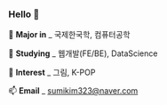 ### Hello 👋

🔭 **Major in** _ 국제한국학, 컴퓨터공학

🌱 **Studying** _ 웹개발(FE/BE), DataScience

👯 **Interest** _ 그림, K-POP

📫 **Email** _ sumikim323@naver.com
 
<!-- - 🤔 I’m looking for help with ...
- 💬 Ask me about ...
- 😄 Pronouns: ...
- ⚡ Fun fact: ... -->
